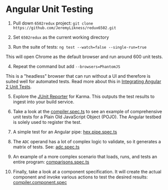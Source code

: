 # Angular Unit Testing

1. Pull down `6502redux` project: `git clone https://github.com/JeremyLikness/redux6502.git`

2. Set `6502redux` as the current working directory 

3. Run the suite of tests: `ng test --watch=false --single-run=true` 

This will open Chrome as the default browser and run around 600 unit tests. 

4. Repeat the command but add `--browsers=PhantomJS` 

This is a "headless" browser that can run without a UI and therefore is suited well for automated tests. Read more about this in [Integrating Angular 2 Unit Tests](http://csharperimage.jeremylikness.com/2016/12/integrating-angular-2-unit-tests-with.html). 

5. Explore the [JUnit Reporter](https://github.com/karma-runner/karma-junit-reporter) for Karma. This outputs the test results to ingest into your build service.

6. Take a look at the [compiler.spec.ts](https://github.com/JeremyLikness/redux6502/blob/master/src/app/compiler/compiler.spec.ts) to see an example of comprehensive unit tests for a Plain Old JavaScript Object (POJO). The Angular testbed is solely used to register the test. 

7. A simple test for an Angular pipe: [hex.pipe.spec.ts](https://github.com/JeremyLikness/redux6502/blob/master/src/app/hex.pipe.spec.ts)

8. The `ADC` operand has a lot of complex logic to validate, so it generates a matrix of tests. See: [adc.spec.ts](https://github.com/JeremyLikness/redux6502/blob/master/src/app/cpu/opCodes/adc.spec.ts)

9. An example of a more complex scenario that loads, runs, and tests an entire program: [comparisons.spec.ts](https://github.com/JeremyLikness/redux6502/blob/master/src/app/cpu/scenarios/comparisons.spec.ts)

10. Finally, take a look at a component specification. It will create the actual component and invoke various actions to test the desired results: [compiler.component.spec](https://github.com/JeremyLikness/redux6502/blob/master/src/app/compiler/compiler.component.spec.ts)